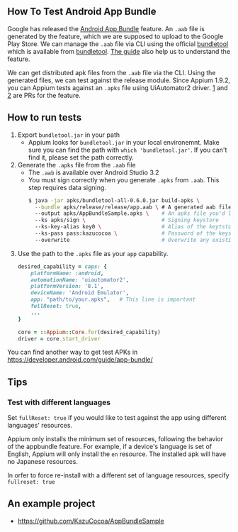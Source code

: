 ## How To Test Android App Bundle

Google has released the [Android App Bundle](https://developer.android.com/platform/technology/app-bundle/) feature.
An `.aab` file is generated by the feature, which we are supposed to upload to the Google Play Store. We can manage the `.aab` file via CLI using the official [bundletool](https://developer.android.com/studio/command-line/bundletool) which is available from [bundletool](https://github.com/google/bundletool). [The guide](https://developer.android.com/guide/app-bundle/) also help us to understand the feature.

We can get distributed apk files from the `.aab` file via the CLI. Using the generated files, we can test against the release module. Since Appium 1.9.2, you can Appium tests against an `.apks` file using UiAutomator2 driver. [1](https://github.com/appium/appium-adb/pull/367) and [2](https://github.com/appium/appium-base-driver/pull/271) are PRs for the feature.

## How to run tests

1. Export `bundletool.jar` in your path
    - Appium looks for `bundletool.jar` in your local environemnt. Make sure you can find the path with `which 'bundletool.jar'`. If you can't find it, please set the path correctly.
2. Generate the `.apks` file from the `.aab` file
    - The `.aab` is available over Android Studio 3.2
    - You must sign correctly when you generate `.apks` from `.aab`. This step requires data signing.
        ```bash
        $ java -jar apks/bundletool-all-0.6.0.jar build-apks \
          --bundle apks/release/release/app.aab \ # A generated aab file
          --output apks/AppBundleSample.apks \    # An apks file you'd like to out put to
          --ks apks/sign \                        # Signing keystore
          --ks-key-alias key0 \                   # Alias of the keytstore
          --ks-pass pass:kazucocoa \              # Password of the keystore
          --overwrite                             # Overwrite any existing apks files
        ```
3. Use the path to the `.apks` file as your `app` capability.
    ```ruby
    desired_capability = caps: {
        platformName: :android,
        automationName: 'uiautomator2',
        platformVersion: '8.1',
        deviceName: 'Android Emulator',
        app: "path/to/your.apks",   # This line is important
        fullReset: true,
        ...
    }

    core = ::Appium::Core.for(desired_capability)
    driver = core.start_driver
    ```

You can find another way to get test APKs in https://developer.android.com/guide/app-bundle/

## Tips

### Test with different languages

Set `fullReset: true` if you would like to test against the app using different languages' resources.

Appium only installs the minimum set of resources, following the behavior of the appbundle feature. For example, if a device's language is set of English, Appium will only install the `en` resource. The installed apk will have no Japanese resources.

In orfer to force re-install with a different set of language resources, specify `fullreset: true`

## An example project

- https://github.com/KazuCocoa/AppBundleSample
